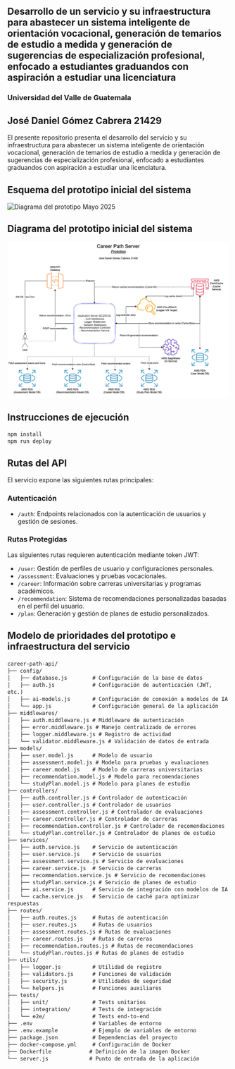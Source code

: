 ## Desarrollo de un servicio y su infraestructura para abastecer un sistema inteligente de orientación vocacional, generación de temarios de estudio a medida y generación de sugerencias de especialización profesional, enfocado a estudiantes graduandos con aspiración a estudiar una licenciatura

### Universidad del Valle de Guatemala

## José Daniel Gómez Cabrera 21429

El presente repositorio presenta el desarrollo del servicio y su infraestructura para abastecer un sistema inteligente de orientación vocacional, generación de temarios de estudio a medida y generación de sugerencias de especialización profesional, enfocado a estudiantes graduandos con aspiración a estudiar una licenciatura.

## Esquema del prototipo inicial del sistema

![Diagrama del prototipo Mayo 2025](./assets/diagrama.png?raw=true "Esquema del prototipo")

## Diagrama del prototipo inicial del sistema

![Diagrama del prototipo Mayo 2025](./assets/prototype.png?raw=true "Diagrama del Prototipo")

## Instrucciones de ejecución

```
npm install
npm run deploy
```

## Rutas del API

El servicio expone las siguientes rutas principales:

### Autenticación

- `/auth`: Endpoints relacionados con la autenticación de usuarios y gestión de sesiones.

### Rutas Protegidas

Las siguientes rutas requieren autenticación mediante token JWT:

- `/user`: Gestión de perfiles de usuario y configuraciones personales.
- `/assessment`: Evaluaciones y pruebas vocacionales.
- `/career`: Información sobre carreras universitarias y programas académicos.
- `/recommendation`: Sistema de recomendaciones personalizadas basadas en el perfil del usuario.
- `/plan`: Generación y gestión de planes de estudio personalizados.

## Modelo de prioridades del prototipo e infraestructura del servicio

```
career-path-api/
├── config/
│   ├── database.js        # Configuración de la base de datos
│   ├── auth.js            # Configuración de autenticación (JWT, etc.)
│   ├── ai-models.js       # Configuración de conexión a modelos de IA
│   └── app.js             # Configuración general de la aplicación
├── middlewares/
│   ├── auth.middleware.js # Middleware de autenticación
│   ├── error.middleware.js # Manejo centralizado de errores
│   ├── logger.middleware.js # Registro de actividad
│   └── validator.middleware.js # Validación de datos de entrada
├── models/
│   ├── user.model.js      # Modelo de usuario
│   ├── assessment.model.js # Modelo para pruebas y evaluaciones
│   ├── career.model.js    # Modelo de carreras universitarias
│   ├── recommendation.model.js # Modelo para recomendaciones
│   └── studyPlan.model.js # Modelo para planes de estudio
├── controllers/
│   ├── auth.controller.js # Controlador de autenticación
│   ├── user.controller.js # Controlador de usuarios
│   ├── assessment.controller.js # Controlador de evaluaciones
│   ├── career.controller.js # Controlador de carreras
│   ├── recommendation.controller.js # Controlador de recomendaciones
│   └── studyPlan.controller.js # Controlador de planes de estudio
├── services/
│   ├── auth.service.js    # Servicio de autenticación
│   ├── user.service.js    # Servicio de usuarios
│   ├── assessment.service.js # Servicio de evaluaciones
│   ├── career.service.js  # Servicio de carreras
│   ├── recommendation.service.js # Servicio de recomendaciones
│   ├── studyPlan.service.js # Servicio de planes de estudio
│   ├── ai.service.js      # Servicio de integración con modelos de IA
│   └── cache.service.js   # Servicio de caché para optimizar respuestas
├── routes/
│   ├── auth.routes.js     # Rutas de autenticación
│   ├── user.routes.js     # Rutas de usuarios
│   ├── assessment.routes.js # Rutas de evaluaciones
│   ├── career.routes.js   # Rutas de carreras
│   ├── recommendation.routes.js # Rutas de recomendaciones
│   └── studyPlan.routes.js # Rutas de planes de estudio
├── utils/
│   ├── logger.js          # Utilidad de registro
│   ├── validators.js      # Funciones de validación
│   ├── security.js        # Utilidades de seguridad
│   └── helpers.js         # Funciones auxiliares
├── tests/
│   ├── unit/              # Tests unitarios
│   ├── integration/       # Tests de integración
│   └── e2e/               # Tests end-to-end
├── .env                   # Variables de entorno
├── .env.example           # Ejemplo de variables de entorno
├── package.json           # Dependencias del proyecto
├── docker-compose.yml     # Configuración de Docker
├── Dockerfile            # Definición de la imagen Docker
└── server.js             # Punto de entrada de la aplicación
```
